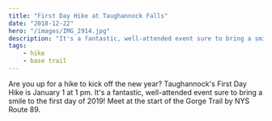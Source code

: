 ```yaml
---
title: "First Day Hike at Taughannock Falls"
date: "2018-12-22"
hero: "/images/IMG_2914.jpg"
description: "It's a fantastic, well-attended event sure to bring a smile to the first day of 2019!"
tags:
    - hike
    - base trail
---
```


Are you up for a hike to kick off the new year? Taughannock's First Day Hike is January 1 at 1 pm. It's a fantastic, well-attended event sure to bring a smile to the first day of 2019! Meet at the start of the Gorge Trail by NYS Route 89.
